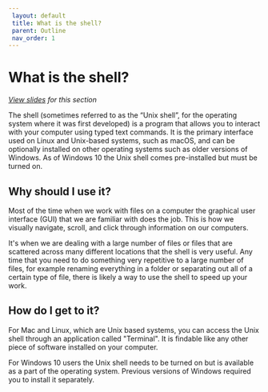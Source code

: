 ```yaml
---
 layout: default
 title: What is the shell?
 parent: Outline
 nav_order: 1
---
```


# What is the shell?
<em><a href="../slides/introduction.html" target="_blank">View slides</a> for this section</em>

The shell (sometimes referred to as the “Unix shell”, for the operating system where it was first developed) is a program that allows you to interact with your computer using typed text commands. It is the primary interface used on Linux and Unix-based systems, such as macOS, and can be optionally installed on other operating systems such as older versions of Windows. As of Windows 10 the Unix shell comes pre-installed but must be turned on.

## Why should I use it?

Most of the time when we work with files on a computer the graphical user interface (GUI) that we are familiar with does the job. This is how we visually navigate, scroll, and click through information on our computers.

It's when we are dealing with a large number of files or files that are scattered across many different locations that the shell is very useful. Any time that you need to do something very repetitive to a large number of files, for example renaming everything in a folder or separating out all of a certain type of file, there is likely a way to use the shell to speed up your work.

## How do I get to it?

For Mac and Linux, which are Unix based systems, you can access the Unix shell through an application called "Terminal". It is findable like any other piece of software installed on your computer.

For Windows 10 users the Unix shell needs to be turned on but is available as a part of the operating system. Previous versions of Windows required you to install it separately.
